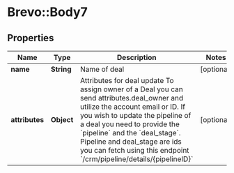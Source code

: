 # Brevo::Body7

## Properties
Name | Type | Description | Notes
------------ | ------------- | ------------- | -------------
**name** | **String** | Name of deal | [optional] 
**attributes** | **Object** | Attributes for deal update  To assign owner of a Deal you can send attributes.deal_owner and utilize the account email or ID.  If you wish to update the pipeline of a deal you need to provide the &#x60;pipeline&#x60; and the &#x60;deal_stage&#x60;.  Pipeline and deal_stage are ids you can fetch using this endpoint &#x60;/crm/pipeline/details/{pipelineID}&#x60;  | [optional] 


